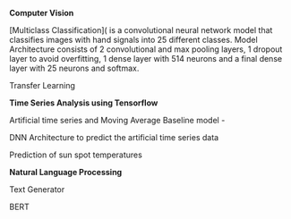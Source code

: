 **Computer Vision**

[Multiclass Classification]( is a convolutional neural network model that classifies images with hand signals into 25 different classes. Model Architecture consists of 2 convolutional and max pooling layers, 1 dropout layer to avoid overfitting, 1 dense layer with 514 neurons and a final dense layer with 25 neurons and softmax. 

Transfer Learning

**Time Series Analysis using Tensorflow**

Artificial time series and Moving Average Baseline model - 

DNN Architecture to predict the artificial time series data

Prediction of sun spot temperatures 

**Natural Language Processing**

Text Generator

BERT 


